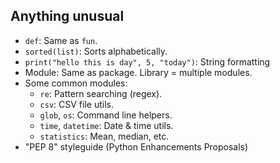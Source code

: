 ## Anything unusual

- `def`: Same as `fun`.
- `sorted(list)`: Sorts alphabetically.
- `print("hello this is day", 5, "today")`: String formatting
- Module: Same as package. Library = multiple modules.
- Some common modules:
  - `re`: Pattern searching (regex).
  - `csv`: CSV file utils.
  - `glob`, `os`: Command line helpers.
  - `time`, `datetime`: Date & time utils.
  - `statistics`: Mean, median, etc.
- "PEP 8" styleguide (Python Enhancements Proposals)
